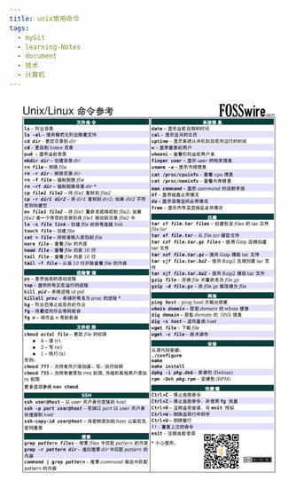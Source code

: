 ```yaml
---
title: unix常用命令
tags:
  - myGit
  - learning-Notes
  - document
  - 技术
  - 计算机
---
```


![unix常用命令](/images/unix命令.jpg)